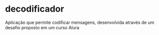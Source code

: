 # decodificador
 Aplicação que permite codificar mensagens, desenvolvida através de um desafio proposto em um curso Alura

